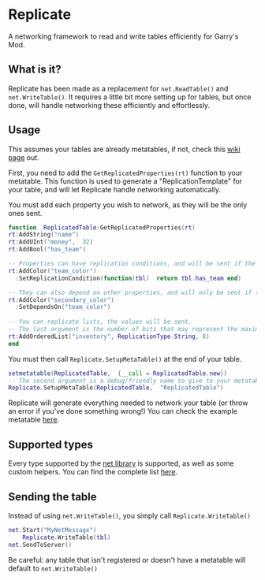 # Replicate 
A networking framework to read and write tables efficiently for Garry's Mod.

## What is it?
Replicate has been made as a replacement for `net.ReadTable()` and `net.WriteTable()`.
It requires a little bit more setting up for tables, but once done, will handle networking these efficiently and effortlessly.

## Usage
This assumes your tables are already metatables, if not, check this [wiki page](https://wiki.facepunch.com/gmod/Object_Oriented_Lua#method2metatables) out.

First, you need to add the `GetReplicatedProperties(rt)` function to your metatable.
This function is used to generate a "ReplicationTemplate" for your table, and will let Replicate handle networking automatically.

You must add each property you wish to network, as they will be the only ones sent.
```lua
function  ReplicatedTable:GetReplicatedProperties(rt)
rt:AddString("name")
rt:AddUInt("money",  32)
rt:AddBool("has_team")

-- Properties can have replication conditions, and will be sent if the condition returns true.
rt:AddColor("team_color")
  :SetReplicationCondition(function(tbl)  return tbl.has_team end)

-- They can also depend on other properties, and will only be sent if the dependency was replicated.
rt:AddColor("secondary_color")
  :SetDependsOn("team_color")
  
-- You can replicate lists, the values will be sent.
-- The last argument is the number of bits that may represent the maximum amount of elements in the list.
rt:AddOrderedList("inventory", ReplicationType.String, 8)
end
```
You must then call `Replicate.SetupMetaTable()` at the end of your table.
```lua
setmetatable(ReplicatedTable,  {__call = ReplicatedTable.new})
-- The second argument is a debug/friendly name to give to your metatable.
Replicate.SetupMetaTable(ReplicatedTable,  "ReplicatedTable")
```

Replicate will generate everything needed to network your table (or throw an error if you've done something wrong!)
You can check the example metatable [here](https://github.com/Erlite/Replicate/blob/master/lua/replicate/example.lua).

## Supported types
Every type supported by the [net library](https://wiki.facepunch.com/gmod/net) is supported, as well as some custom helpers. You can find the complete list [here](https://github.com/Erlite/Replicate/blob/master/lua/replicate/rep_property.lua).

## Sending the table
Instead of using `net.WriteTable()`, you simply call `Replicate.WriteTable()`
```lua
net.Start("MyNetMessage")
	Replicate.WriteTable(tbl)
net.SendToServer()
```
Be careful: any table that isn't registered or doesn't have a metatable will default to `net.WriteTable()`
